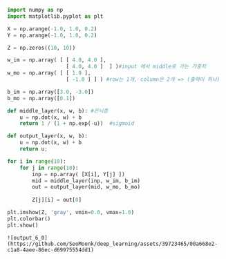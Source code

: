```python
import numpy as np
import matplotlib.pyplot as plt
```


```python
X = np.arange(-1.0, 1.0, 0.2)
Y = np.arange(-1.0, 1.0, 0.2)

Z = np.zeros((10, 10))
```


```python
w_im = np.array( [ [ 4.0, 4.0 ],
                   [ 4.0, 4.0 ]  ] )#input 에서 middle로 가는 가중치
w_mo = np.array( [ [ 1.0 ],
                   [ -1.0 ] ] ) #row는 1개, column은 2개 => (출력이 하나)

b_im = np.array([3.0, -3.0])
b_mo = np.array([0.1])
```


```python
def middle_layer(x, w, b): #은닉층
    u = np.dot(x, w) + b
    return 1 / (1 + np.exp(-u))  #sigmoid
```


```python
def output_layer(x, w, b):
    u = np.dot(x, w) + b
    return u;
```


```python
for i in range(10):
    for j in range(10):
        inp = np.array( [X[i], Y[j] ])
        mid = middle_layer(inp, w_im, b_im)
        out = output_layer(mid, w_mo, b_mo)
        
        Z[j][i] = out[0]
```


```python
plt.imshow(Z, 'gray', vmin=0.0, vmax=1.0)
plt.colorbar()
plt.show()
```


    ![output_6_0](https://github.com/SeoMoonk/deep_learning/assets/39723465/00a668e2-c1a8-4aee-86ec-d69975554dd1)
    



```python

```
